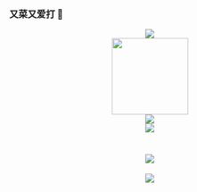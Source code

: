 ### 又菜又爱打 👋

<!--
**TrevorLink/TrevorLink** is a ✨ _special_ ✨ repository because its `README.md` (this file) appears on your GitHub profile.

Here are some ideas to get you started:

- 🔭 I’m currently working on ...
- 🌱 I’m currently learning ...
- 👯 I’m looking to collaborate on ...
- 🤔 I’m looking for help with ...
- 💬 Ask me about ...
- 📫 How to reach me: ...
- 😄 Pronouns: ...
- ⚡ Fun fact: ...
-->
<div align="center"><img src="https://metrics.lecoq.io/TrevorLink?template=terminal&base.indepth=false&base.hireable=false&config.timezone=Asia%2FHong_Kong"></div>

<div align="center"> <img height="137px" src="https://github-readme-stats.vercel.app/api?username=TrevorLink&hide_title=true&hide_border=true&show_icons=trueline_height=21&text_color=000&icon_color=000&bg_color=0,ea6161,ffc64d,fffc4d,52fa5a&theme=graywhite" /> </div>

<div align="center"> <img src="https://github-readme-stats.vercel.app/api/top-langs/?username=TrevorLink&hide_title=true&hide_border=true&layout=compact&langs_count=6&text_color=000&icon_color=fff&bg_color=0,52fa5a,4dfcff,c64dff&theme=graywhite" /> </div>

<div align="center"> <img src="https://github-readme-streak-stats.herokuapp.com/?user=TrevorLink" /> </div>

<h1 align="center"> <a href="https://sunguoqi.com/"> <img src="https://readme-typing-svg.herokuapp.com/?lines=小黄鸭Coding中!&center=true&size=27"> </a> </h1>

<div align="center"> <img src="https://activity-graph.herokuapp.com/graph?username=TrevorLink&theme=xcode" /> </div>
